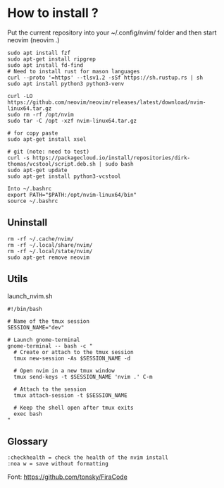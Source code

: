 # How to install ?

Put the current repository into your ~/.config/nvim/ folder and then start neovim (neovim .)

```
sudo apt install fzf
sudo apt-get install ripgrep
sudo apt install fd-find
# Need to install rust for mason languages
curl --proto '=https' --tlsv1.2 -sSf https://sh.rustup.rs | sh
sudo apt install python3 python3-venv

curl -LO https://github.com/neovim/neovim/releases/latest/download/nvim-linux64.tar.gz
sudo rm -rf /opt/nvim
sudo tar -C /opt -xzf nvim-linux64.tar.gz

# for copy paste
sudo apt-get install xsel

# git (note: need to test)
curl -s https://packagecloud.io/install/repositories/dirk-thomas/vcstool/script.deb.sh | sudo bash
sudo apt-get update
sudo apt-get install python3-vcstool

Into ~/.bashrc
export PATH="$PATH:/opt/nvim-linux64/bin"
source ~/.bashrc
```

## Uninstall

```
rm -rf ~/.cache/nvim/
rm -rf ~/.local/share/nvim/
rm -rf ~/.local/state/nvim/
sudo apt-get remove neovim
```

## Utils

launch_nvim.sh

```
#!/bin/bash

# Name of the tmux session
SESSION_NAME="dev"

# Launch gnome-terminal
gnome-terminal -- bash -c "
  # Create or attach to the tmux session
  tmux new-session -As $SESSION_NAME -d

  # Open nvim in a new tmux window
  tmux send-keys -t $SESSION_NAME 'nvim .' C-m

  # Attach to the session
  tmux attach-session -t $SESSION_NAME

  # Keep the shell open after tmux exits
  exec bash
"
```

## Glossary

```
:checkhealth = check the health of the nvim install
:noa w = save without formatting
```

Font: <https://github.com/tonsky/FiraCode>

